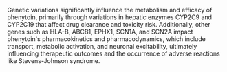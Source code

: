 Genetic variations significantly influence the metabolism and efficacy of phenytoin, primarily through variations in hepatic enzymes CYP2C9 and CYP2C19 that affect drug clearance and toxicity risk. Additionally, other genes such as HLA-B, ABCB1, EPHX1, SCN1A, and SCN2A impact phenytoin's pharmacokinetics and pharmacodynamics, which include transport, metabolic activation, and neuronal excitability, ultimately influencing therapeutic outcomes and the occurrence of adverse reactions like Stevens-Johnson syndrome.